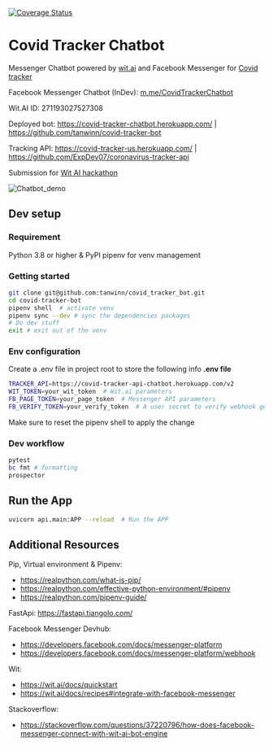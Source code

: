 [![Coverage Status](https://coveralls.io/repos/github/tanwinn/covid-tracker-bot/badge.svg?branch=thanh)](https://coveralls.io/github/tanwinn/covid-tracker-bot?branch=thanh)

# Covid Tracker Chatbot
Messenger Chatbot powered by [wit.ai](https://github.com/wit-ai/pywit) and Facebook Messenger for [Covid tracker](https://github.com/ExpDev07/coronavirus-tracker-api)

Facebook Messenger Chatbot (InDev): [m.me/CovidTrackerChatbot](https://www.facebook.com/CovidTrackerChatbot/)

Wit.AI ID: 271193027527308

Deployed bot: https://covid-tracker-chatbot.herokuapp.com/ | https://github.com/tanwinn/covid-tracker-bot

Tracking API: https://covid-tracker-us.herokuapp.com/ | https://github.com/ExpDev07/coronavirus-tracker-api

Submission for [Wit AI hackathon](https://fbai2.devpost.com/?ref_content=default&ref_feature=challenge&ref_medium=portfolio)


![Chatbot_demo](https://raw.githubusercontent.com/tanwinn/covid-tracker-bot/master/chatbot-demo.png)


## Dev setup

### Requirement
Python 3.8 or higher & PyPI pipenv for venv management

### Getting started

```bash
git clone git@github.com:tanwinn/covid_tracker_bot.git
cd covid-tracker-bot
pipenv shell  # activate venv
pipenv sync --dev # sync the dependencies packages
# Do dev stuff
exit # exit out of the venv
```

### Env configuration

Create a .env file in project root to store the following info
__.env file__
```bash
TRACKER_API=https://covid-tracker-api-chatbot.herokuapp.com/v2
WIT_TOKEN=your_wit_token  # Wit.ai parameters
FB_PAGE_TOKEN=your_page_token  # Messenger API parameters
FB_VERIFY_TOKEN=your_verify_token  # A user secret to verify webhook get request
```
Make sure to reset the pipenv shell to apply the change


### Dev workflow
```bash
pytest
bc fmt # formatting
prospector
```

## Run the App
```bash
uvicorn api.main:APP --reload  # Run the APP
```

## Additional Resources

Pip, Virtual environment & Pipenv: 
- https://realpython.com/what-is-pip/
- https://realpython.com/effective-python-environment/#pipenv 
- https://realpython.com/pipenv-guide/

FastApi: https://fastapi.tiangolo.com/

Facebook Messenger Devhub: 
- https://developers.facebook.com/docs/messenger-platform
- https://developers.facebook.com/docs/messenger-platform/webhook

Wit: 
- https://wit.ai/docs/quickstart
- https://wit.ai/docs/recipes#integrate-with-facebook-messenger

Stackoverflow:
- https://stackoverflow.com/questions/37220796/how-does-facebook-messenger-connect-with-wit-ai-bot-engine
